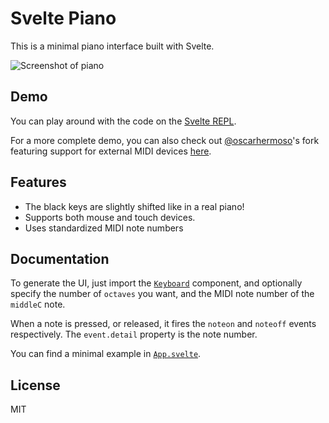 # Svelte Piano

This is a minimal piano interface built with Svelte.

![Screenshot of piano](./screenshot.png)

## Demo

You can play around with the code on the [Svelte REPL](https://svelte.dev/repl/d0db1849a7f24d22a8dcc5b5a1a2b1bf?version=3.46.2). 

For a more complete demo, you can also check out [@oscarhermoso](https://github.com/oscarhermoso)'s fork featuring support for external MIDI devices [here](https://github.com/oscarhermoso/svelte-piano).

## Features

-   The black keys are slightly shifted like in a real piano!
-   Supports both mouse and touch devices.
-   Uses standardized MIDI note numbers

## Documentation

To generate the UI, just import the [`Keyboard`](./src/components/Keyboard.svelte) component, and optionally specify the number of `octaves` you want, and the MIDI note number of the `middleC` note.

When a note is pressed, or released, it fires the `noteon` and `noteoff` events respectively. The `event.detail` property is the note number.

You can find a minimal example in [`App.svelte`](./src/App.svelte).

## License

MIT
